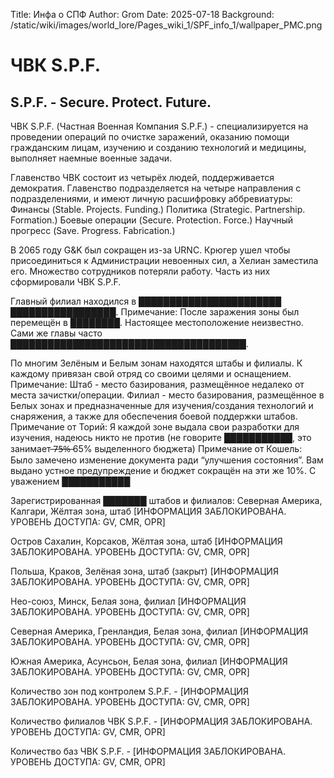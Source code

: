 Title: Инфа о СПФ
Author: Grom
Date: 2025-07-18
Background: /static/wiki/images/world_lore/Pages_wiki_1/SPF_info_1/wallpaper_PMC.png

# ЧВК S.P.F.
## S.P.F. - Secure. Protect. Future.

ЧВК S.P.F. (Частная Военная Компания S.P.F.) - специализируется на проведении операций по очистке заражений, оказанию помощи гражданским лицам, изучению и созданию технологий и медицины, выполняет наемные военные задачи.

Главенство ЧВК состоит из четырёх людей, поддерживается демократия. 
Главенство подразделяется на четыре направления с подразделениями, и имеют личную расшифровку аббревиатуры:
Финансы (Stable. Projects. Funding.)
Политика (Strategic. Partnership. Formation.)
Боевые операции (Secure. Protection. Force.)
Научный прогресс (Save. Progress. Fabrication.)

В 2065 году G&K был сокращен из-за URNC. Крюгер ушел чтобы присоединиться к Администрации невоенных сил, а Хелиан заместила его. Множество сотрудников потеряли работу. Часть из них сформировали ЧВК S.P.F.

Главный филиал находился в ███████████████████████ █████████████████. 
Примечание: После заражения зоны был перемещён в ████████. Настоящее местоположение неизвестно. Сами же главы часто ██████████████████████████████████████.

По многим Зелёным и Белым зонам находятся штабы и филиалы. К каждому привязан свой отряд со своими целями и оснащением.
Примечание: Штаб - место базирования, размещённое недалеко от места зачистки/операции. Филиал - место базирования, размещённое в Белых зонах и предназначенные для изучения/создания технологий и снаряжения, а также для обеспечения боевой поддержки штабов.
Примечание от Торий: Я каждой зоне выдала свои разработки для изучения, надеюсь никто не против (не говорите ███████████, это занимает ̶7̶5̶%̶  65% выделенного бюджета) 
Примечание от Кошель: Было замечено изменение документа ради “улучшения состояния”. Вам выдано устное предупреждение и бюджет сокращён на эти же 10%. С уважением ███████████

Зарегистрированная ███████ штабов и филиалов:
Северная Америка, Калгари, Жёлтая зона, штаб
[ИНФОРМАЦИЯ ЗАБЛОКИРОВАНА. УРОВЕНЬ ДОСТУПА: GV, CMR, OPR]

Остров Сахалин, Корсаков, Жёлтая зона, штаб
[ИНФОРМАЦИЯ ЗАБЛОКИРОВАНА. УРОВЕНЬ ДОСТУПА: GV, CMR, OPR]

Польша, Краков, Зелёная зона, штаб (закрыт)
[ИНФОРМАЦИЯ ЗАБЛОКИРОВАНА. УРОВЕНЬ ДОСТУПА: GV, CMR, OPR]

Нео-союз, Минск, Белая зона, филиал
[ИНФОРМАЦИЯ ЗАБЛОКИРОВАНА. УРОВЕНЬ ДОСТУПА: GV, CMR, OPR]

Северная Америка, Гренландия, Белая зона, филиал
[ИНФОРМАЦИЯ ЗАБЛОКИРОВАНА. УРОВЕНЬ ДОСТУПА: GV, CMR, OPR]

Южная Америка, Асунсьон, Белая зона, филиал
[ИНФОРМАЦИЯ ЗАБЛОКИРОВАНА. УРОВЕНЬ ДОСТУПА: GV, CMR, OPR]

Количество зон под контролем S.P.F. - [ИНФОРМАЦИЯ ЗАБЛОКИРОВАНА. УРОВЕНЬ ДОСТУПА: GV, CMR, OPR]

Количество филиалов ЧВК S.P.F. - [ИНФОРМАЦИЯ ЗАБЛОКИРОВАНА. УРОВЕНЬ ДОСТУПА: GV, CMR, OPR]

Количество баз ЧВК S.P.F. - [ИНФОРМАЦИЯ ЗАБЛОКИРОВАНА. УРОВЕНЬ ДОСТУПА: GV, CMR, OPR]
